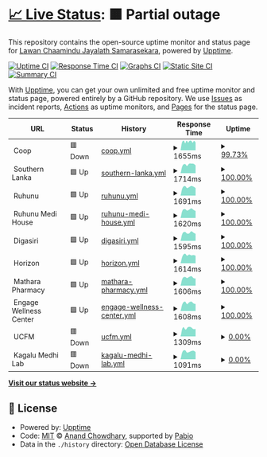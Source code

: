 # [📈 Live Status](https://DARKDRAGON-LK.github.io/ServerMonitor): <!--live status--> **🟧 Partial outage**

This repository contains the open-source uptime monitor and status page for [Lawan Chaamindu Jayalath Samarasekara](lawanchaamindu.live), powered by [Upptime](https://github.com/upptime/upptime).

[![Uptime CI](https://github.com/DARKDRAGON-LK/ServerMonitor/workflows/Uptime%20CI/badge.svg)](https://github.com/DARKDRAGON-LK/ServerMonitor/actions?query=workflow%3A%22Uptime+CI%22)
[![Response Time CI](https://github.com/DARKDRAGON-LK/ServerMonitor/workflows/Response%20Time%20CI/badge.svg)](https://github.com/DARKDRAGON-LK/ServerMonitor/actions?query=workflow%3A%22Response+Time+CI%22)
[![Graphs CI](https://github.com/DARKDRAGON-LK/ServerMonitor/workflows/Graphs%20CI/badge.svg)](https://github.com/DARKDRAGON-LK/ServerMonitor/actions?query=workflow%3A%22Graphs+CI%22)
[![Static Site CI](https://github.com/DARKDRAGON-LK/ServerMonitor/workflows/Static%20Site%20CI/badge.svg)](https://github.com/DARKDRAGON-LK/ServerMonitor/actions?query=workflow%3A%22Static+Site+CI%22)
[![Summary CI](https://github.com/DARKDRAGON-LK/ServerMonitor/workflows/Summary%20CI/badge.svg)](https://github.com/DARKDRAGON-LK/ServerMonitor/actions?query=workflow%3A%22Summary+CI%22)

With [Upptime](https://upptime.js.org), you can get your own unlimited and free uptime monitor and status page, powered entirely by a GitHub repository. We use [Issues](https://github.com/DARKDRAGON-LK/ServerMonitor/issues) as incident reports, [Actions](https://github.com/DARKDRAGON-LK/ServerMonitor/actions) as uptime monitors, and [Pages](https://DARKDRAGON-LK.github.io/ServerMonitor) for the status page.

<!--start: status pages-->
<!-- This summary is generated by Upptime (https://github.com/upptime/upptime) -->
<!-- Do not edit this manually, your changes will be overwritten -->
<!-- prettier-ignore -->
| URL | Status | History | Response Time | Uptime |
| --- | ------ | ------- | ------------- | ------ |
| <img alt="" src="https://icons.duckduckgo.com/ip3/null.ico" height="13"> Coop | 🟥 Down | [coop.yml](https://github.com/DARKDRAGON-LK/ServerMonitor/commits/HEAD/history/coop.yml) | <details><summary><img alt="Response time graph" src="./graphs/coop/response-time-week.png" height="20"> 1655ms</summary><br><a href="https://DARKDRAGON-LK.github.io/ServerMonitor/history/coop"><img alt="Response time 1509" src="https://img.shields.io/endpoint?url=https%3A%2F%2Fraw.githubusercontent.com%2FDARKDRAGON-LK%2FServerMonitor%2FHEAD%2Fapi%2Fcoop%2Fresponse-time.json"></a><br><a href="https://DARKDRAGON-LK.github.io/ServerMonitor/history/coop"><img alt="24-hour response time 1369" src="https://img.shields.io/endpoint?url=https%3A%2F%2Fraw.githubusercontent.com%2FDARKDRAGON-LK%2FServerMonitor%2FHEAD%2Fapi%2Fcoop%2Fresponse-time-day.json"></a><br><a href="https://DARKDRAGON-LK.github.io/ServerMonitor/history/coop"><img alt="7-day response time 1655" src="https://img.shields.io/endpoint?url=https%3A%2F%2Fraw.githubusercontent.com%2FDARKDRAGON-LK%2FServerMonitor%2FHEAD%2Fapi%2Fcoop%2Fresponse-time-week.json"></a><br><a href="https://DARKDRAGON-LK.github.io/ServerMonitor/history/coop"><img alt="30-day response time 1659" src="https://img.shields.io/endpoint?url=https%3A%2F%2Fraw.githubusercontent.com%2FDARKDRAGON-LK%2FServerMonitor%2FHEAD%2Fapi%2Fcoop%2Fresponse-time-month.json"></a><br><a href="https://DARKDRAGON-LK.github.io/ServerMonitor/history/coop"><img alt="1-year response time 1509" src="https://img.shields.io/endpoint?url=https%3A%2F%2Fraw.githubusercontent.com%2FDARKDRAGON-LK%2FServerMonitor%2FHEAD%2Fapi%2Fcoop%2Fresponse-time-year.json"></a></details> | <details><summary><a href="https://DARKDRAGON-LK.github.io/ServerMonitor/history/coop">99.73%</a></summary><a href="https://DARKDRAGON-LK.github.io/ServerMonitor/history/coop"><img alt="All-time uptime 99.84%" src="https://img.shields.io/endpoint?url=https%3A%2F%2Fraw.githubusercontent.com%2FDARKDRAGON-LK%2FServerMonitor%2FHEAD%2Fapi%2Fcoop%2Fuptime.json"></a><br><a href="https://DARKDRAGON-LK.github.io/ServerMonitor/history/coop"><img alt="24-hour uptime 99.98%" src="https://img.shields.io/endpoint?url=https%3A%2F%2Fraw.githubusercontent.com%2FDARKDRAGON-LK%2FServerMonitor%2FHEAD%2Fapi%2Fcoop%2Fuptime-day.json"></a><br><a href="https://DARKDRAGON-LK.github.io/ServerMonitor/history/coop"><img alt="7-day uptime 99.73%" src="https://img.shields.io/endpoint?url=https%3A%2F%2Fraw.githubusercontent.com%2FDARKDRAGON-LK%2FServerMonitor%2FHEAD%2Fapi%2Fcoop%2Fuptime-week.json"></a><br><a href="https://DARKDRAGON-LK.github.io/ServerMonitor/history/coop"><img alt="30-day uptime 99.69%" src="https://img.shields.io/endpoint?url=https%3A%2F%2Fraw.githubusercontent.com%2FDARKDRAGON-LK%2FServerMonitor%2FHEAD%2Fapi%2Fcoop%2Fuptime-month.json"></a><br><a href="https://DARKDRAGON-LK.github.io/ServerMonitor/history/coop"><img alt="1-year uptime 99.84%" src="https://img.shields.io/endpoint?url=https%3A%2F%2Fraw.githubusercontent.com%2FDARKDRAGON-LK%2FServerMonitor%2FHEAD%2Fapi%2Fcoop%2Fuptime-year.json"></a></details>
| <img alt="" src="https://icons.duckduckgo.com/ip3/null.ico" height="13"> Southern Lanka | 🟩 Up | [southern-lanka.yml](https://github.com/DARKDRAGON-LK/ServerMonitor/commits/HEAD/history/southern-lanka.yml) | <details><summary><img alt="Response time graph" src="./graphs/southern-lanka/response-time-week.png" height="20"> 1714ms</summary><br><a href="https://DARKDRAGON-LK.github.io/ServerMonitor/history/southern-lanka"><img alt="Response time 1553" src="https://img.shields.io/endpoint?url=https%3A%2F%2Fraw.githubusercontent.com%2FDARKDRAGON-LK%2FServerMonitor%2FHEAD%2Fapi%2Fsouthern-lanka%2Fresponse-time.json"></a><br><a href="https://DARKDRAGON-LK.github.io/ServerMonitor/history/southern-lanka"><img alt="24-hour response time 1543" src="https://img.shields.io/endpoint?url=https%3A%2F%2Fraw.githubusercontent.com%2FDARKDRAGON-LK%2FServerMonitor%2FHEAD%2Fapi%2Fsouthern-lanka%2Fresponse-time-day.json"></a><br><a href="https://DARKDRAGON-LK.github.io/ServerMonitor/history/southern-lanka"><img alt="7-day response time 1714" src="https://img.shields.io/endpoint?url=https%3A%2F%2Fraw.githubusercontent.com%2FDARKDRAGON-LK%2FServerMonitor%2FHEAD%2Fapi%2Fsouthern-lanka%2Fresponse-time-week.json"></a><br><a href="https://DARKDRAGON-LK.github.io/ServerMonitor/history/southern-lanka"><img alt="30-day response time 1645" src="https://img.shields.io/endpoint?url=https%3A%2F%2Fraw.githubusercontent.com%2FDARKDRAGON-LK%2FServerMonitor%2FHEAD%2Fapi%2Fsouthern-lanka%2Fresponse-time-month.json"></a><br><a href="https://DARKDRAGON-LK.github.io/ServerMonitor/history/southern-lanka"><img alt="1-year response time 1553" src="https://img.shields.io/endpoint?url=https%3A%2F%2Fraw.githubusercontent.com%2FDARKDRAGON-LK%2FServerMonitor%2FHEAD%2Fapi%2Fsouthern-lanka%2Fresponse-time-year.json"></a></details> | <details><summary><a href="https://DARKDRAGON-LK.github.io/ServerMonitor/history/southern-lanka">100.00%</a></summary><a href="https://DARKDRAGON-LK.github.io/ServerMonitor/history/southern-lanka"><img alt="All-time uptime 99.79%" src="https://img.shields.io/endpoint?url=https%3A%2F%2Fraw.githubusercontent.com%2FDARKDRAGON-LK%2FServerMonitor%2FHEAD%2Fapi%2Fsouthern-lanka%2Fuptime.json"></a><br><a href="https://DARKDRAGON-LK.github.io/ServerMonitor/history/southern-lanka"><img alt="24-hour uptime 100.00%" src="https://img.shields.io/endpoint?url=https%3A%2F%2Fraw.githubusercontent.com%2FDARKDRAGON-LK%2FServerMonitor%2FHEAD%2Fapi%2Fsouthern-lanka%2Fuptime-day.json"></a><br><a href="https://DARKDRAGON-LK.github.io/ServerMonitor/history/southern-lanka"><img alt="7-day uptime 100.00%" src="https://img.shields.io/endpoint?url=https%3A%2F%2Fraw.githubusercontent.com%2FDARKDRAGON-LK%2FServerMonitor%2FHEAD%2Fapi%2Fsouthern-lanka%2Fuptime-week.json"></a><br><a href="https://DARKDRAGON-LK.github.io/ServerMonitor/history/southern-lanka"><img alt="30-day uptime 99.69%" src="https://img.shields.io/endpoint?url=https%3A%2F%2Fraw.githubusercontent.com%2FDARKDRAGON-LK%2FServerMonitor%2FHEAD%2Fapi%2Fsouthern-lanka%2Fuptime-month.json"></a><br><a href="https://DARKDRAGON-LK.github.io/ServerMonitor/history/southern-lanka"><img alt="1-year uptime 99.79%" src="https://img.shields.io/endpoint?url=https%3A%2F%2Fraw.githubusercontent.com%2FDARKDRAGON-LK%2FServerMonitor%2FHEAD%2Fapi%2Fsouthern-lanka%2Fuptime-year.json"></a></details>
| <img alt="" src="https://icons.duckduckgo.com/ip3/null.ico" height="13"> Ruhunu | 🟩 Up | [ruhunu.yml](https://github.com/DARKDRAGON-LK/ServerMonitor/commits/HEAD/history/ruhunu.yml) | <details><summary><img alt="Response time graph" src="./graphs/ruhunu/response-time-week.png" height="20"> 1691ms</summary><br><a href="https://DARKDRAGON-LK.github.io/ServerMonitor/history/ruhunu"><img alt="Response time 1678" src="https://img.shields.io/endpoint?url=https%3A%2F%2Fraw.githubusercontent.com%2FDARKDRAGON-LK%2FServerMonitor%2FHEAD%2Fapi%2Fruhunu%2Fresponse-time.json"></a><br><a href="https://DARKDRAGON-LK.github.io/ServerMonitor/history/ruhunu"><img alt="24-hour response time 1493" src="https://img.shields.io/endpoint?url=https%3A%2F%2Fraw.githubusercontent.com%2FDARKDRAGON-LK%2FServerMonitor%2FHEAD%2Fapi%2Fruhunu%2Fresponse-time-day.json"></a><br><a href="https://DARKDRAGON-LK.github.io/ServerMonitor/history/ruhunu"><img alt="7-day response time 1691" src="https://img.shields.io/endpoint?url=https%3A%2F%2Fraw.githubusercontent.com%2FDARKDRAGON-LK%2FServerMonitor%2FHEAD%2Fapi%2Fruhunu%2Fresponse-time-week.json"></a><br><a href="https://DARKDRAGON-LK.github.io/ServerMonitor/history/ruhunu"><img alt="30-day response time 1796" src="https://img.shields.io/endpoint?url=https%3A%2F%2Fraw.githubusercontent.com%2FDARKDRAGON-LK%2FServerMonitor%2FHEAD%2Fapi%2Fruhunu%2Fresponse-time-month.json"></a><br><a href="https://DARKDRAGON-LK.github.io/ServerMonitor/history/ruhunu"><img alt="1-year response time 1678" src="https://img.shields.io/endpoint?url=https%3A%2F%2Fraw.githubusercontent.com%2FDARKDRAGON-LK%2FServerMonitor%2FHEAD%2Fapi%2Fruhunu%2Fresponse-time-year.json"></a></details> | <details><summary><a href="https://DARKDRAGON-LK.github.io/ServerMonitor/history/ruhunu">100.00%</a></summary><a href="https://DARKDRAGON-LK.github.io/ServerMonitor/history/ruhunu"><img alt="All-time uptime 99.89%" src="https://img.shields.io/endpoint?url=https%3A%2F%2Fraw.githubusercontent.com%2FDARKDRAGON-LK%2FServerMonitor%2FHEAD%2Fapi%2Fruhunu%2Fuptime.json"></a><br><a href="https://DARKDRAGON-LK.github.io/ServerMonitor/history/ruhunu"><img alt="24-hour uptime 100.00%" src="https://img.shields.io/endpoint?url=https%3A%2F%2Fraw.githubusercontent.com%2FDARKDRAGON-LK%2FServerMonitor%2FHEAD%2Fapi%2Fruhunu%2Fuptime-day.json"></a><br><a href="https://DARKDRAGON-LK.github.io/ServerMonitor/history/ruhunu"><img alt="7-day uptime 100.00%" src="https://img.shields.io/endpoint?url=https%3A%2F%2Fraw.githubusercontent.com%2FDARKDRAGON-LK%2FServerMonitor%2FHEAD%2Fapi%2Fruhunu%2Fuptime-week.json"></a><br><a href="https://DARKDRAGON-LK.github.io/ServerMonitor/history/ruhunu"><img alt="30-day uptime 99.85%" src="https://img.shields.io/endpoint?url=https%3A%2F%2Fraw.githubusercontent.com%2FDARKDRAGON-LK%2FServerMonitor%2FHEAD%2Fapi%2Fruhunu%2Fuptime-month.json"></a><br><a href="https://DARKDRAGON-LK.github.io/ServerMonitor/history/ruhunu"><img alt="1-year uptime 99.89%" src="https://img.shields.io/endpoint?url=https%3A%2F%2Fraw.githubusercontent.com%2FDARKDRAGON-LK%2FServerMonitor%2FHEAD%2Fapi%2Fruhunu%2Fuptime-year.json"></a></details>
| <img alt="" src="https://icons.duckduckgo.com/ip3/null.ico" height="13"> Ruhunu Medi House | 🟩 Up | [ruhunu-medi-house.yml](https://github.com/DARKDRAGON-LK/ServerMonitor/commits/HEAD/history/ruhunu-medi-house.yml) | <details><summary><img alt="Response time graph" src="./graphs/ruhunu-medi-house/response-time-week.png" height="20"> 1620ms</summary><br><a href="https://DARKDRAGON-LK.github.io/ServerMonitor/history/ruhunu-medi-house"><img alt="Response time 1568" src="https://img.shields.io/endpoint?url=https%3A%2F%2Fraw.githubusercontent.com%2FDARKDRAGON-LK%2FServerMonitor%2FHEAD%2Fapi%2Fruhunu-medi-house%2Fresponse-time.json"></a><br><a href="https://DARKDRAGON-LK.github.io/ServerMonitor/history/ruhunu-medi-house"><img alt="24-hour response time 1391" src="https://img.shields.io/endpoint?url=https%3A%2F%2Fraw.githubusercontent.com%2FDARKDRAGON-LK%2FServerMonitor%2FHEAD%2Fapi%2Fruhunu-medi-house%2Fresponse-time-day.json"></a><br><a href="https://DARKDRAGON-LK.github.io/ServerMonitor/history/ruhunu-medi-house"><img alt="7-day response time 1620" src="https://img.shields.io/endpoint?url=https%3A%2F%2Fraw.githubusercontent.com%2FDARKDRAGON-LK%2FServerMonitor%2FHEAD%2Fapi%2Fruhunu-medi-house%2Fresponse-time-week.json"></a><br><a href="https://DARKDRAGON-LK.github.io/ServerMonitor/history/ruhunu-medi-house"><img alt="30-day response time 1701" src="https://img.shields.io/endpoint?url=https%3A%2F%2Fraw.githubusercontent.com%2FDARKDRAGON-LK%2FServerMonitor%2FHEAD%2Fapi%2Fruhunu-medi-house%2Fresponse-time-month.json"></a><br><a href="https://DARKDRAGON-LK.github.io/ServerMonitor/history/ruhunu-medi-house"><img alt="1-year response time 1568" src="https://img.shields.io/endpoint?url=https%3A%2F%2Fraw.githubusercontent.com%2FDARKDRAGON-LK%2FServerMonitor%2FHEAD%2Fapi%2Fruhunu-medi-house%2Fresponse-time-year.json"></a></details> | <details><summary><a href="https://DARKDRAGON-LK.github.io/ServerMonitor/history/ruhunu-medi-house">100.00%</a></summary><a href="https://DARKDRAGON-LK.github.io/ServerMonitor/history/ruhunu-medi-house"><img alt="All-time uptime 99.90%" src="https://img.shields.io/endpoint?url=https%3A%2F%2Fraw.githubusercontent.com%2FDARKDRAGON-LK%2FServerMonitor%2FHEAD%2Fapi%2Fruhunu-medi-house%2Fuptime.json"></a><br><a href="https://DARKDRAGON-LK.github.io/ServerMonitor/history/ruhunu-medi-house"><img alt="24-hour uptime 100.00%" src="https://img.shields.io/endpoint?url=https%3A%2F%2Fraw.githubusercontent.com%2FDARKDRAGON-LK%2FServerMonitor%2FHEAD%2Fapi%2Fruhunu-medi-house%2Fuptime-day.json"></a><br><a href="https://DARKDRAGON-LK.github.io/ServerMonitor/history/ruhunu-medi-house"><img alt="7-day uptime 100.00%" src="https://img.shields.io/endpoint?url=https%3A%2F%2Fraw.githubusercontent.com%2FDARKDRAGON-LK%2FServerMonitor%2FHEAD%2Fapi%2Fruhunu-medi-house%2Fuptime-week.json"></a><br><a href="https://DARKDRAGON-LK.github.io/ServerMonitor/history/ruhunu-medi-house"><img alt="30-day uptime 99.85%" src="https://img.shields.io/endpoint?url=https%3A%2F%2Fraw.githubusercontent.com%2FDARKDRAGON-LK%2FServerMonitor%2FHEAD%2Fapi%2Fruhunu-medi-house%2Fuptime-month.json"></a><br><a href="https://DARKDRAGON-LK.github.io/ServerMonitor/history/ruhunu-medi-house"><img alt="1-year uptime 99.90%" src="https://img.shields.io/endpoint?url=https%3A%2F%2Fraw.githubusercontent.com%2FDARKDRAGON-LK%2FServerMonitor%2FHEAD%2Fapi%2Fruhunu-medi-house%2Fuptime-year.json"></a></details>
| <img alt="" src="https://icons.duckduckgo.com/ip3/null.ico" height="13"> Digasiri | 🟩 Up | [digasiri.yml](https://github.com/DARKDRAGON-LK/ServerMonitor/commits/HEAD/history/digasiri.yml) | <details><summary><img alt="Response time graph" src="./graphs/digasiri/response-time-week.png" height="20"> 1595ms</summary><br><a href="https://DARKDRAGON-LK.github.io/ServerMonitor/history/digasiri"><img alt="Response time 1556" src="https://img.shields.io/endpoint?url=https%3A%2F%2Fraw.githubusercontent.com%2FDARKDRAGON-LK%2FServerMonitor%2FHEAD%2Fapi%2Fdigasiri%2Fresponse-time.json"></a><br><a href="https://DARKDRAGON-LK.github.io/ServerMonitor/history/digasiri"><img alt="24-hour response time 1393" src="https://img.shields.io/endpoint?url=https%3A%2F%2Fraw.githubusercontent.com%2FDARKDRAGON-LK%2FServerMonitor%2FHEAD%2Fapi%2Fdigasiri%2Fresponse-time-day.json"></a><br><a href="https://DARKDRAGON-LK.github.io/ServerMonitor/history/digasiri"><img alt="7-day response time 1595" src="https://img.shields.io/endpoint?url=https%3A%2F%2Fraw.githubusercontent.com%2FDARKDRAGON-LK%2FServerMonitor%2FHEAD%2Fapi%2Fdigasiri%2Fresponse-time-week.json"></a><br><a href="https://DARKDRAGON-LK.github.io/ServerMonitor/history/digasiri"><img alt="30-day response time 1736" src="https://img.shields.io/endpoint?url=https%3A%2F%2Fraw.githubusercontent.com%2FDARKDRAGON-LK%2FServerMonitor%2FHEAD%2Fapi%2Fdigasiri%2Fresponse-time-month.json"></a><br><a href="https://DARKDRAGON-LK.github.io/ServerMonitor/history/digasiri"><img alt="1-year response time 1556" src="https://img.shields.io/endpoint?url=https%3A%2F%2Fraw.githubusercontent.com%2FDARKDRAGON-LK%2FServerMonitor%2FHEAD%2Fapi%2Fdigasiri%2Fresponse-time-year.json"></a></details> | <details><summary><a href="https://DARKDRAGON-LK.github.io/ServerMonitor/history/digasiri">100.00%</a></summary><a href="https://DARKDRAGON-LK.github.io/ServerMonitor/history/digasiri"><img alt="All-time uptime 99.83%" src="https://img.shields.io/endpoint?url=https%3A%2F%2Fraw.githubusercontent.com%2FDARKDRAGON-LK%2FServerMonitor%2FHEAD%2Fapi%2Fdigasiri%2Fuptime.json"></a><br><a href="https://DARKDRAGON-LK.github.io/ServerMonitor/history/digasiri"><img alt="24-hour uptime 100.00%" src="https://img.shields.io/endpoint?url=https%3A%2F%2Fraw.githubusercontent.com%2FDARKDRAGON-LK%2FServerMonitor%2FHEAD%2Fapi%2Fdigasiri%2Fuptime-day.json"></a><br><a href="https://DARKDRAGON-LK.github.io/ServerMonitor/history/digasiri"><img alt="7-day uptime 100.00%" src="https://img.shields.io/endpoint?url=https%3A%2F%2Fraw.githubusercontent.com%2FDARKDRAGON-LK%2FServerMonitor%2FHEAD%2Fapi%2Fdigasiri%2Fuptime-week.json"></a><br><a href="https://DARKDRAGON-LK.github.io/ServerMonitor/history/digasiri"><img alt="30-day uptime 99.76%" src="https://img.shields.io/endpoint?url=https%3A%2F%2Fraw.githubusercontent.com%2FDARKDRAGON-LK%2FServerMonitor%2FHEAD%2Fapi%2Fdigasiri%2Fuptime-month.json"></a><br><a href="https://DARKDRAGON-LK.github.io/ServerMonitor/history/digasiri"><img alt="1-year uptime 99.83%" src="https://img.shields.io/endpoint?url=https%3A%2F%2Fraw.githubusercontent.com%2FDARKDRAGON-LK%2FServerMonitor%2FHEAD%2Fapi%2Fdigasiri%2Fuptime-year.json"></a></details>
| <img alt="" src="https://icons.duckduckgo.com/ip3/null.ico" height="13"> Horizon | 🟩 Up | [horizon.yml](https://github.com/DARKDRAGON-LK/ServerMonitor/commits/HEAD/history/horizon.yml) | <details><summary><img alt="Response time graph" src="./graphs/horizon/response-time-week.png" height="20"> 1614ms</summary><br><a href="https://DARKDRAGON-LK.github.io/ServerMonitor/history/horizon"><img alt="Response time 1509" src="https://img.shields.io/endpoint?url=https%3A%2F%2Fraw.githubusercontent.com%2FDARKDRAGON-LK%2FServerMonitor%2FHEAD%2Fapi%2Fhorizon%2Fresponse-time.json"></a><br><a href="https://DARKDRAGON-LK.github.io/ServerMonitor/history/horizon"><img alt="24-hour response time 1505" src="https://img.shields.io/endpoint?url=https%3A%2F%2Fraw.githubusercontent.com%2FDARKDRAGON-LK%2FServerMonitor%2FHEAD%2Fapi%2Fhorizon%2Fresponse-time-day.json"></a><br><a href="https://DARKDRAGON-LK.github.io/ServerMonitor/history/horizon"><img alt="7-day response time 1614" src="https://img.shields.io/endpoint?url=https%3A%2F%2Fraw.githubusercontent.com%2FDARKDRAGON-LK%2FServerMonitor%2FHEAD%2Fapi%2Fhorizon%2Fresponse-time-week.json"></a><br><a href="https://DARKDRAGON-LK.github.io/ServerMonitor/history/horizon"><img alt="30-day response time 1696" src="https://img.shields.io/endpoint?url=https%3A%2F%2Fraw.githubusercontent.com%2FDARKDRAGON-LK%2FServerMonitor%2FHEAD%2Fapi%2Fhorizon%2Fresponse-time-month.json"></a><br><a href="https://DARKDRAGON-LK.github.io/ServerMonitor/history/horizon"><img alt="1-year response time 1509" src="https://img.shields.io/endpoint?url=https%3A%2F%2Fraw.githubusercontent.com%2FDARKDRAGON-LK%2FServerMonitor%2FHEAD%2Fapi%2Fhorizon%2Fresponse-time-year.json"></a></details> | <details><summary><a href="https://DARKDRAGON-LK.github.io/ServerMonitor/history/horizon">100.00%</a></summary><a href="https://DARKDRAGON-LK.github.io/ServerMonitor/history/horizon"><img alt="All-time uptime 99.83%" src="https://img.shields.io/endpoint?url=https%3A%2F%2Fraw.githubusercontent.com%2FDARKDRAGON-LK%2FServerMonitor%2FHEAD%2Fapi%2Fhorizon%2Fuptime.json"></a><br><a href="https://DARKDRAGON-LK.github.io/ServerMonitor/history/horizon"><img alt="24-hour uptime 100.00%" src="https://img.shields.io/endpoint?url=https%3A%2F%2Fraw.githubusercontent.com%2FDARKDRAGON-LK%2FServerMonitor%2FHEAD%2Fapi%2Fhorizon%2Fuptime-day.json"></a><br><a href="https://DARKDRAGON-LK.github.io/ServerMonitor/history/horizon"><img alt="7-day uptime 100.00%" src="https://img.shields.io/endpoint?url=https%3A%2F%2Fraw.githubusercontent.com%2FDARKDRAGON-LK%2FServerMonitor%2FHEAD%2Fapi%2Fhorizon%2Fuptime-week.json"></a><br><a href="https://DARKDRAGON-LK.github.io/ServerMonitor/history/horizon"><img alt="30-day uptime 99.76%" src="https://img.shields.io/endpoint?url=https%3A%2F%2Fraw.githubusercontent.com%2FDARKDRAGON-LK%2FServerMonitor%2FHEAD%2Fapi%2Fhorizon%2Fuptime-month.json"></a><br><a href="https://DARKDRAGON-LK.github.io/ServerMonitor/history/horizon"><img alt="1-year uptime 99.83%" src="https://img.shields.io/endpoint?url=https%3A%2F%2Fraw.githubusercontent.com%2FDARKDRAGON-LK%2FServerMonitor%2FHEAD%2Fapi%2Fhorizon%2Fuptime-year.json"></a></details>
| <img alt="" src="https://icons.duckduckgo.com/ip3/null.ico" height="13"> Mathara Pharmacy | 🟩 Up | [mathara-pharmacy.yml](https://github.com/DARKDRAGON-LK/ServerMonitor/commits/HEAD/history/mathara-pharmacy.yml) | <details><summary><img alt="Response time graph" src="./graphs/mathara-pharmacy/response-time-week.png" height="20"> 1606ms</summary><br><a href="https://DARKDRAGON-LK.github.io/ServerMonitor/history/mathara-pharmacy"><img alt="Response time 1553" src="https://img.shields.io/endpoint?url=https%3A%2F%2Fraw.githubusercontent.com%2FDARKDRAGON-LK%2FServerMonitor%2FHEAD%2Fapi%2Fmathara-pharmacy%2Fresponse-time.json"></a><br><a href="https://DARKDRAGON-LK.github.io/ServerMonitor/history/mathara-pharmacy"><img alt="24-hour response time 1402" src="https://img.shields.io/endpoint?url=https%3A%2F%2Fraw.githubusercontent.com%2FDARKDRAGON-LK%2FServerMonitor%2FHEAD%2Fapi%2Fmathara-pharmacy%2Fresponse-time-day.json"></a><br><a href="https://DARKDRAGON-LK.github.io/ServerMonitor/history/mathara-pharmacy"><img alt="7-day response time 1606" src="https://img.shields.io/endpoint?url=https%3A%2F%2Fraw.githubusercontent.com%2FDARKDRAGON-LK%2FServerMonitor%2FHEAD%2Fapi%2Fmathara-pharmacy%2Fresponse-time-week.json"></a><br><a href="https://DARKDRAGON-LK.github.io/ServerMonitor/history/mathara-pharmacy"><img alt="30-day response time 1679" src="https://img.shields.io/endpoint?url=https%3A%2F%2Fraw.githubusercontent.com%2FDARKDRAGON-LK%2FServerMonitor%2FHEAD%2Fapi%2Fmathara-pharmacy%2Fresponse-time-month.json"></a><br><a href="https://DARKDRAGON-LK.github.io/ServerMonitor/history/mathara-pharmacy"><img alt="1-year response time 1553" src="https://img.shields.io/endpoint?url=https%3A%2F%2Fraw.githubusercontent.com%2FDARKDRAGON-LK%2FServerMonitor%2FHEAD%2Fapi%2Fmathara-pharmacy%2Fresponse-time-year.json"></a></details> | <details><summary><a href="https://DARKDRAGON-LK.github.io/ServerMonitor/history/mathara-pharmacy">100.00%</a></summary><a href="https://DARKDRAGON-LK.github.io/ServerMonitor/history/mathara-pharmacy"><img alt="All-time uptime 99.90%" src="https://img.shields.io/endpoint?url=https%3A%2F%2Fraw.githubusercontent.com%2FDARKDRAGON-LK%2FServerMonitor%2FHEAD%2Fapi%2Fmathara-pharmacy%2Fuptime.json"></a><br><a href="https://DARKDRAGON-LK.github.io/ServerMonitor/history/mathara-pharmacy"><img alt="24-hour uptime 100.00%" src="https://img.shields.io/endpoint?url=https%3A%2F%2Fraw.githubusercontent.com%2FDARKDRAGON-LK%2FServerMonitor%2FHEAD%2Fapi%2Fmathara-pharmacy%2Fuptime-day.json"></a><br><a href="https://DARKDRAGON-LK.github.io/ServerMonitor/history/mathara-pharmacy"><img alt="7-day uptime 100.00%" src="https://img.shields.io/endpoint?url=https%3A%2F%2Fraw.githubusercontent.com%2FDARKDRAGON-LK%2FServerMonitor%2FHEAD%2Fapi%2Fmathara-pharmacy%2Fuptime-week.json"></a><br><a href="https://DARKDRAGON-LK.github.io/ServerMonitor/history/mathara-pharmacy"><img alt="30-day uptime 99.85%" src="https://img.shields.io/endpoint?url=https%3A%2F%2Fraw.githubusercontent.com%2FDARKDRAGON-LK%2FServerMonitor%2FHEAD%2Fapi%2Fmathara-pharmacy%2Fuptime-month.json"></a><br><a href="https://DARKDRAGON-LK.github.io/ServerMonitor/history/mathara-pharmacy"><img alt="1-year uptime 99.90%" src="https://img.shields.io/endpoint?url=https%3A%2F%2Fraw.githubusercontent.com%2FDARKDRAGON-LK%2FServerMonitor%2FHEAD%2Fapi%2Fmathara-pharmacy%2Fuptime-year.json"></a></details>
| <img alt="" src="https://icons.duckduckgo.com/ip3/null.ico" height="13"> Engage Wellness Center | 🟩 Up | [engage-wellness-center.yml](https://github.com/DARKDRAGON-LK/ServerMonitor/commits/HEAD/history/engage-wellness-center.yml) | <details><summary><img alt="Response time graph" src="./graphs/engage-wellness-center/response-time-week.png" height="20"> 1608ms</summary><br><a href="https://DARKDRAGON-LK.github.io/ServerMonitor/history/engage-wellness-center"><img alt="Response time 1458" src="https://img.shields.io/endpoint?url=https%3A%2F%2Fraw.githubusercontent.com%2FDARKDRAGON-LK%2FServerMonitor%2FHEAD%2Fapi%2Fengage-wellness-center%2Fresponse-time.json"></a><br><a href="https://DARKDRAGON-LK.github.io/ServerMonitor/history/engage-wellness-center"><img alt="24-hour response time 1389" src="https://img.shields.io/endpoint?url=https%3A%2F%2Fraw.githubusercontent.com%2FDARKDRAGON-LK%2FServerMonitor%2FHEAD%2Fapi%2Fengage-wellness-center%2Fresponse-time-day.json"></a><br><a href="https://DARKDRAGON-LK.github.io/ServerMonitor/history/engage-wellness-center"><img alt="7-day response time 1608" src="https://img.shields.io/endpoint?url=https%3A%2F%2Fraw.githubusercontent.com%2FDARKDRAGON-LK%2FServerMonitor%2FHEAD%2Fapi%2Fengage-wellness-center%2Fresponse-time-week.json"></a><br><a href="https://DARKDRAGON-LK.github.io/ServerMonitor/history/engage-wellness-center"><img alt="30-day response time 1648" src="https://img.shields.io/endpoint?url=https%3A%2F%2Fraw.githubusercontent.com%2FDARKDRAGON-LK%2FServerMonitor%2FHEAD%2Fapi%2Fengage-wellness-center%2Fresponse-time-month.json"></a><br><a href="https://DARKDRAGON-LK.github.io/ServerMonitor/history/engage-wellness-center"><img alt="1-year response time 1458" src="https://img.shields.io/endpoint?url=https%3A%2F%2Fraw.githubusercontent.com%2FDARKDRAGON-LK%2FServerMonitor%2FHEAD%2Fapi%2Fengage-wellness-center%2Fresponse-time-year.json"></a></details> | <details><summary><a href="https://DARKDRAGON-LK.github.io/ServerMonitor/history/engage-wellness-center">100.00%</a></summary><a href="https://DARKDRAGON-LK.github.io/ServerMonitor/history/engage-wellness-center"><img alt="All-time uptime 99.99%" src="https://img.shields.io/endpoint?url=https%3A%2F%2Fraw.githubusercontent.com%2FDARKDRAGON-LK%2FServerMonitor%2FHEAD%2Fapi%2Fengage-wellness-center%2Fuptime.json"></a><br><a href="https://DARKDRAGON-LK.github.io/ServerMonitor/history/engage-wellness-center"><img alt="24-hour uptime 100.00%" src="https://img.shields.io/endpoint?url=https%3A%2F%2Fraw.githubusercontent.com%2FDARKDRAGON-LK%2FServerMonitor%2FHEAD%2Fapi%2Fengage-wellness-center%2Fuptime-day.json"></a><br><a href="https://DARKDRAGON-LK.github.io/ServerMonitor/history/engage-wellness-center"><img alt="7-day uptime 100.00%" src="https://img.shields.io/endpoint?url=https%3A%2F%2Fraw.githubusercontent.com%2FDARKDRAGON-LK%2FServerMonitor%2FHEAD%2Fapi%2Fengage-wellness-center%2Fuptime-week.json"></a><br><a href="https://DARKDRAGON-LK.github.io/ServerMonitor/history/engage-wellness-center"><img alt="30-day uptime 100.00%" src="https://img.shields.io/endpoint?url=https%3A%2F%2Fraw.githubusercontent.com%2FDARKDRAGON-LK%2FServerMonitor%2FHEAD%2Fapi%2Fengage-wellness-center%2Fuptime-month.json"></a><br><a href="https://DARKDRAGON-LK.github.io/ServerMonitor/history/engage-wellness-center"><img alt="1-year uptime 99.99%" src="https://img.shields.io/endpoint?url=https%3A%2F%2Fraw.githubusercontent.com%2FDARKDRAGON-LK%2FServerMonitor%2FHEAD%2Fapi%2Fengage-wellness-center%2Fuptime-year.json"></a></details>
| <img alt="" src="https://icons.duckduckgo.com/ip3/null.ico" height="13"> UCFM | 🟥 Down | [ucfm.yml](https://github.com/DARKDRAGON-LK/ServerMonitor/commits/HEAD/history/ucfm.yml) | <details><summary><img alt="Response time graph" src="./graphs/ucfm/response-time-week.png" height="20"> 1309ms</summary><br><a href="https://DARKDRAGON-LK.github.io/ServerMonitor/history/ucfm"><img alt="Response time 1197" src="https://img.shields.io/endpoint?url=https%3A%2F%2Fraw.githubusercontent.com%2FDARKDRAGON-LK%2FServerMonitor%2FHEAD%2Fapi%2Fucfm%2Fresponse-time.json"></a><br><a href="https://DARKDRAGON-LK.github.io/ServerMonitor/history/ucfm"><img alt="24-hour response time 1174" src="https://img.shields.io/endpoint?url=https%3A%2F%2Fraw.githubusercontent.com%2FDARKDRAGON-LK%2FServerMonitor%2FHEAD%2Fapi%2Fucfm%2Fresponse-time-day.json"></a><br><a href="https://DARKDRAGON-LK.github.io/ServerMonitor/history/ucfm"><img alt="7-day response time 1309" src="https://img.shields.io/endpoint?url=https%3A%2F%2Fraw.githubusercontent.com%2FDARKDRAGON-LK%2FServerMonitor%2FHEAD%2Fapi%2Fucfm%2Fresponse-time-week.json"></a><br><a href="https://DARKDRAGON-LK.github.io/ServerMonitor/history/ucfm"><img alt="30-day response time 1309" src="https://img.shields.io/endpoint?url=https%3A%2F%2Fraw.githubusercontent.com%2FDARKDRAGON-LK%2FServerMonitor%2FHEAD%2Fapi%2Fucfm%2Fresponse-time-month.json"></a><br><a href="https://DARKDRAGON-LK.github.io/ServerMonitor/history/ucfm"><img alt="1-year response time 1197" src="https://img.shields.io/endpoint?url=https%3A%2F%2Fraw.githubusercontent.com%2FDARKDRAGON-LK%2FServerMonitor%2FHEAD%2Fapi%2Fucfm%2Fresponse-time-year.json"></a></details> | <details><summary><a href="https://DARKDRAGON-LK.github.io/ServerMonitor/history/ucfm">0.00%</a></summary><a href="https://DARKDRAGON-LK.github.io/ServerMonitor/history/ucfm"><img alt="All-time uptime 2.74%" src="https://img.shields.io/endpoint?url=https%3A%2F%2Fraw.githubusercontent.com%2FDARKDRAGON-LK%2FServerMonitor%2FHEAD%2Fapi%2Fucfm%2Fuptime.json"></a><br><a href="https://DARKDRAGON-LK.github.io/ServerMonitor/history/ucfm"><img alt="24-hour uptime 0.00%" src="https://img.shields.io/endpoint?url=https%3A%2F%2Fraw.githubusercontent.com%2FDARKDRAGON-LK%2FServerMonitor%2FHEAD%2Fapi%2Fucfm%2Fuptime-day.json"></a><br><a href="https://DARKDRAGON-LK.github.io/ServerMonitor/history/ucfm"><img alt="7-day uptime 0.00%" src="https://img.shields.io/endpoint?url=https%3A%2F%2Fraw.githubusercontent.com%2FDARKDRAGON-LK%2FServerMonitor%2FHEAD%2Fapi%2Fucfm%2Fuptime-week.json"></a><br><a href="https://DARKDRAGON-LK.github.io/ServerMonitor/history/ucfm"><img alt="30-day uptime 0.00%" src="https://img.shields.io/endpoint?url=https%3A%2F%2Fraw.githubusercontent.com%2FDARKDRAGON-LK%2FServerMonitor%2FHEAD%2Fapi%2Fucfm%2Fuptime-month.json"></a><br><a href="https://DARKDRAGON-LK.github.io/ServerMonitor/history/ucfm"><img alt="1-year uptime 2.74%" src="https://img.shields.io/endpoint?url=https%3A%2F%2Fraw.githubusercontent.com%2FDARKDRAGON-LK%2FServerMonitor%2FHEAD%2Fapi%2Fucfm%2Fuptime-year.json"></a></details>
| <img alt="" src="https://icons.duckduckgo.com/ip3/null.ico" height="13"> Kagalu Medhi Lab | 🟥 Down | [kagalu-medhi-lab.yml](https://github.com/DARKDRAGON-LK/ServerMonitor/commits/HEAD/history/kagalu-medhi-lab.yml) | <details><summary><img alt="Response time graph" src="./graphs/kagalu-medhi-lab/response-time-week.png" height="20"> 1091ms</summary><br><a href="https://DARKDRAGON-LK.github.io/ServerMonitor/history/kagalu-medhi-lab"><img alt="Response time 1237" src="https://img.shields.io/endpoint?url=https%3A%2F%2Fraw.githubusercontent.com%2FDARKDRAGON-LK%2FServerMonitor%2FHEAD%2Fapi%2Fkagalu-medhi-lab%2Fresponse-time.json"></a><br><a href="https://DARKDRAGON-LK.github.io/ServerMonitor/history/kagalu-medhi-lab"><img alt="24-hour response time 1004" src="https://img.shields.io/endpoint?url=https%3A%2F%2Fraw.githubusercontent.com%2FDARKDRAGON-LK%2FServerMonitor%2FHEAD%2Fapi%2Fkagalu-medhi-lab%2Fresponse-time-day.json"></a><br><a href="https://DARKDRAGON-LK.github.io/ServerMonitor/history/kagalu-medhi-lab"><img alt="7-day response time 1091" src="https://img.shields.io/endpoint?url=https%3A%2F%2Fraw.githubusercontent.com%2FDARKDRAGON-LK%2FServerMonitor%2FHEAD%2Fapi%2Fkagalu-medhi-lab%2Fresponse-time-week.json"></a><br><a href="https://DARKDRAGON-LK.github.io/ServerMonitor/history/kagalu-medhi-lab"><img alt="30-day response time 1113" src="https://img.shields.io/endpoint?url=https%3A%2F%2Fraw.githubusercontent.com%2FDARKDRAGON-LK%2FServerMonitor%2FHEAD%2Fapi%2Fkagalu-medhi-lab%2Fresponse-time-month.json"></a><br><a href="https://DARKDRAGON-LK.github.io/ServerMonitor/history/kagalu-medhi-lab"><img alt="1-year response time 1237" src="https://img.shields.io/endpoint?url=https%3A%2F%2Fraw.githubusercontent.com%2FDARKDRAGON-LK%2FServerMonitor%2FHEAD%2Fapi%2Fkagalu-medhi-lab%2Fresponse-time-year.json"></a></details> | <details><summary><a href="https://DARKDRAGON-LK.github.io/ServerMonitor/history/kagalu-medhi-lab">0.00%</a></summary><a href="https://DARKDRAGON-LK.github.io/ServerMonitor/history/kagalu-medhi-lab"><img alt="All-time uptime 43.08%" src="https://img.shields.io/endpoint?url=https%3A%2F%2Fraw.githubusercontent.com%2FDARKDRAGON-LK%2FServerMonitor%2FHEAD%2Fapi%2Fkagalu-medhi-lab%2Fuptime.json"></a><br><a href="https://DARKDRAGON-LK.github.io/ServerMonitor/history/kagalu-medhi-lab"><img alt="24-hour uptime 0.00%" src="https://img.shields.io/endpoint?url=https%3A%2F%2Fraw.githubusercontent.com%2FDARKDRAGON-LK%2FServerMonitor%2FHEAD%2Fapi%2Fkagalu-medhi-lab%2Fuptime-day.json"></a><br><a href="https://DARKDRAGON-LK.github.io/ServerMonitor/history/kagalu-medhi-lab"><img alt="7-day uptime 0.00%" src="https://img.shields.io/endpoint?url=https%3A%2F%2Fraw.githubusercontent.com%2FDARKDRAGON-LK%2FServerMonitor%2FHEAD%2Fapi%2Fkagalu-medhi-lab%2Fuptime-week.json"></a><br><a href="https://DARKDRAGON-LK.github.io/ServerMonitor/history/kagalu-medhi-lab"><img alt="30-day uptime 0.00%" src="https://img.shields.io/endpoint?url=https%3A%2F%2Fraw.githubusercontent.com%2FDARKDRAGON-LK%2FServerMonitor%2FHEAD%2Fapi%2Fkagalu-medhi-lab%2Fuptime-month.json"></a><br><a href="https://DARKDRAGON-LK.github.io/ServerMonitor/history/kagalu-medhi-lab"><img alt="1-year uptime 43.08%" src="https://img.shields.io/endpoint?url=https%3A%2F%2Fraw.githubusercontent.com%2FDARKDRAGON-LK%2FServerMonitor%2FHEAD%2Fapi%2Fkagalu-medhi-lab%2Fuptime-year.json"></a></details>

<!--end: status pages-->

[**Visit our status website →**](https://DARKDRAGON-LK.github.io/ServerMonitor)

## 📄 License

- Powered by: [Upptime](https://github.com/upptime/upptime)
- Code: [MIT](./LICENSE) © [Anand Chowdhary](https://anandchowdhary.com), supported by [Pabio](https://pabio.com)
- Data in the `./history` directory: [Open Database License](https://opendatacommons.org/licenses/odbl/1-0/)
